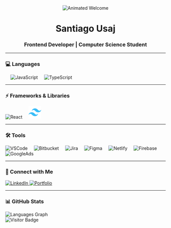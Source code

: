 <div align="center">
    <img height="150" src="https://media3.giphy.com/media/v1.Y2lkPTc5MGI3NjExNjBraDdmbjZlNno4bTAzdTMwYjJxcG45eWVmdWU3aGRpYWZldG44MyZlcD12MV9pbnRlcm5hbF9naWZfYnlfaWQmY3Q9Zw/qgQUggAC3Pfv687qPC/giphy.gif" alt="Animated Welcome" />
</div>

<h1 align="center">Santiago Usaj</h1>
<h3 align="center">Frontend Developer | Computer Science Student</h3>

---

### 💻 Languages

<div align="left">    
    <img width="12" />    
    <img src="https://cdn.jsdelivr.net/gh/devicons/devicon/icons/javascript/javascript-original.svg" height="40" alt="JavaScript" />
    <img width="12" />
    <img src="https://cdn.jsdelivr.net/gh/devicons/devicon/icons/typescript/typescript-original.svg" height="40" alt="TypeScript" />    
</div>

---

### ⚡ Frameworks & Libraries

<div align="left">
    <img src="https://cdn.jsdelivr.net/gh/devicons/devicon/icons/react/react-original.svg" height="40" alt="React" />
    <img width="12" />
    <img src="https://raw.githubusercontent.com/devicons/devicon/54cfe13ac10eaa1ef817a343ab0a9437eb3c2e08/icons/tailwindcss/tailwindcss-original.svg" height="40" alt="Tailwind CSS" />
</div>

---

### 🛠 Tools

<div align="left">
    <img src="https://cdn.jsdelivr.net/gh/devicons/devicon/icons/vscode/vscode-original.svg" height="40" alt="VSCode" />
    <img width="12" />
    <img src="https://cdn.jsdelivr.net/gh/devicons/devicon/icons/bitbucket/bitbucket-original.svg" height="40" alt="Bitbucket" />
    <img width="12" />
    <img src="https://cdn.jsdelivr.net/gh/devicons/devicon/icons/jira/jira-original.svg" height="40" alt="Jira" />
    <img width="12" />
    <img src="https://cdn.jsdelivr.net/gh/devicons/devicon/icons/figma/figma-original.svg" height="40" alt="Figma" />
    <img width="12" />
    <img src="https://www.svgrepo.com/show/376339/netlify.svg" height="40" alt="Netlify" />
    <img width="12" />
    <img src="https://cdn.jsdelivr.net/gh/devicons/devicon@latest/icons/firebase/firebase-original.svg" height="40" alt="Firebase" />
    <img width="12" />
    <img src="https://upload.wikimedia.org/wikipedia/commons/c/c7/Google_Ads_logo.svg" height="40" alt="GoogleAds" /> 
</div>

---

### 🤝 Connect with Me

<div align="left">
    <a href="https://www.linkedin.com/in/santiago-usaj/" target="_blank">
        <img src="https://img.shields.io/static/v1?message=LinkedIn&logo=linkedin&label=&color=0077B5&logoColor=white&labelColor=&style=for-the-badge" height="25" alt="LinkedIn" />
    </a>
    <a href="https://santiagousaj-portfolio.netlify.app/" target="_blank">
        <img src="https://img.shields.io/static/v1?message=Portfolio&logo=portfolio&label=&color=0077B5&logoColor=white&labelColor=&style=for-the-badge" height="25" alt="Portfolio" />
    </a>
</div>

---

### 📊 GitHub Stats

<div align="left">
    <img src="https://github-readme-stats.vercel.app/api/top-langs?username=SantiagoUsaj&locale=en&hide_title=false&layout=compact&card_width=320&langs_count=8&theme=github_dark&hide_border=false&order=2" height="200" alt="Languages Graph" />
</div>
<div align="left">
    <img src="https://visitor-badge.laobi.icu/badge?page_id=El-Yankee.El-Yankee&left_text=Visitors" alt="Visitor Badge" />
</div>








